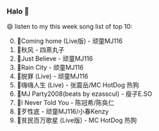 

### Halo 👋

😄 listen to my this week song list of top 10:

0. 🌈Coming home (Live版) - 顽童MJ116
1. 🌈秋风 - 四熹丸子
2. 🌈Just Believe - 顽童MJ116
3. 🌈Rain City - 顽童MJ116
4. 🌈脱罪 (Live) - 顽童MJ116
5. 🌈嗨嗨人生 (Live) - 张震岳/MC HotDog 热狗
6. 🌈MJ Party2008(beats by ezasscul) - 瘦子E.SO
7. 🌈I Never Told You - 陈冠希/陈奂仁
8. 🌈歹性底 - 顽童MJ116/小春Kenzy
9. 🌈贫民百万歌星 (Live版) - MC HotDog 热狗

